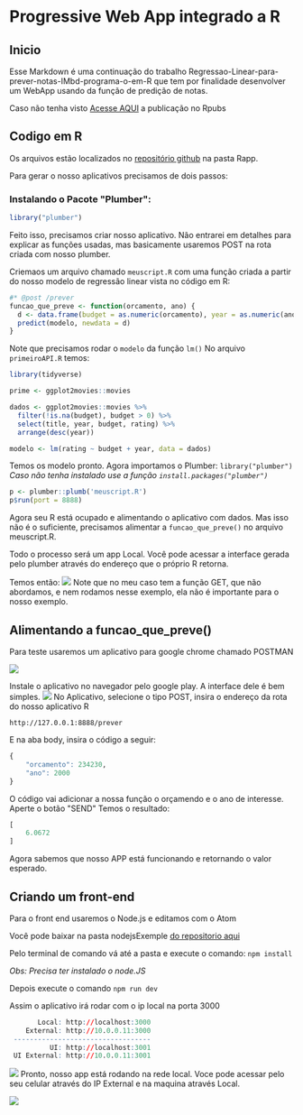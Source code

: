 Progressive Web App integrado a R
================

Inicio
------

Esse Markdown é uma continuação do trabalho Regressao-Linear-para-prever-notas-IMbd-programa-o-em-R que tem por finalidade desenvolver um WebApp usando da função de predição de notas.

Caso não tenha visto [Acesse AQUI](http://rpubs.com/viniciuslucenasouza/316278) a publicação no Rpubs

Codigo em R
-----------

Os arquivos estão localizados no [repositório github](https://github.com/viniciuslucenasouza/preverIMBDapp) na pasta Rapp.

Para gerar o nosso aplicativos precisamos de dois passos:

### Instalando o Pacote "Plumber":

``` r
library("plumber")
```

Feito isso, precisamos criar nosso aplicativo. Não entrarei em detalhes para explicar as funções usadas, mas basicamente usaremos POST na rota criada com nosso plumber.

Criemaos um arquivo chamado `meuscript.R` com uma função criada a partir do nosso modelo de regressão linear vista no código em R:

``` r
#* @post /prever
funcao_que_preve <- function(orcamento, ano) {
  d <- data.frame(budget = as.numeric(orcamento), year = as.numeric(ano))
  predict(modelo, newdata = d)
}
```

Note que precisamos rodar o `modelo` da função `lm()` No arquivo `primeiroAPI.R` temos:

``` r
library(tidyverse)

prime <- ggplot2movies::movies

dados <- ggplot2movies::movies %>% 
  filter(!is.na(budget), budget > 0) %>% 
  select(title, year, budget, rating) %>% 
  arrange(desc(year))

modelo <- lm(rating ~ budget + year, data = dados)
```

Temos os modelo pronto. Agora importamos o Plumber: `library("plumber")` *Caso não tenha instalado use a função `install.packages("plumber")`*

``` r
p <- plumber::plumb('meuscript.R')
p$run(port = 8888)
```

Agora seu R está ocupado e alimentando o aplicativo com dados. Mas isso não é o suficiente, precisamos alimentar a `funcao_que_preve()` no arquivo meuscript.R.

Todo o processo será um app Local. Você pode acessar a interface gerada pelo plumber através do endereço que o próprio R retorna.

Temos então: ![](C:\Users\Maria%20Aparecida\Desktop\ViniciusRugby\AppsNode\PreverIMBDapp\preverIMBDapp\plumber.png) Note que no meu caso tem a função GET, que não abordamos, e nem rodamos nesse exemplo, ela não é importante para o nosso exemplo.

Alimentando a funcao\_que\_preve()
----------------------------------

Para teste usaremos um aplicativo para google chrome chamado POSTMAN

![](C:\Users\Maria%20Aparecida\Desktop\ViniciusRugby\AppsNode\PreverIMBDapp\preverIMBDapp\logo-glyph.png)

Instale o aplicativo no navegador pelo google play. A interface dele é bem simples. ![](C:\Users\Maria%20Aparecida\Desktop\ViniciusRugby\AppsNode\PreverIMBDapp\preverIMBDapp\postman.png) No Aplicativo, selecione o tipo POST, insira o endereço da rota do nosso aplicativo R

`http://127.0.0.1:8888/prever`

E na aba body, insira o código a seguir:

``` r
{
    "orcamento": 234230,
    "ano": 2000
}
```

O código vai adicionar a nossa função o orçamendo e o ano de interesse. Aperte o botão "SEND" Temos o resultado:

``` r
[
    6.0672
]
```

Agora sabemos que nosso APP está funcionando e retornando o valor esperado.

Criando um front-end
--------------------

Para o front end usaremos o Node.js e editamos com o Atom

Você pode baixar na pasta nodejsExemple [do repositorio aqui](https://github.com/viniciuslucenasouza/preverIMBDapp)

Pelo terminal de comando vá até a pasta e execute o comando: `npm install`

*Obs: Precisa ter instalado o node.JS*

Depois execute o comando `npm run dev`

Assim o aplicativo irá rodar com o ip local na porta 3000

``` r
       Local: http://localhost:3000
    External: http://10.0.0.11:3000
 ----------------------------------
          UI: http://localhost:3001
 UI External: http://10.0.0.11:3001
```

![](C:\Users\Maria%20Aparecida\Desktop\ViniciusRugby\AppsNode\PreverIMBDapp\preverIMBDapp\app.png) Pronto, nosso app está rodando na rede local. Voce pode acessar pelo seu celular através do IP External e na maquina através Local.

![](C:\Users\Maria%20Aparecida\Desktop\ViniciusRugby\AppsNode\PreverIMBDapp\preverIMBDapp\celular.jpeg)
